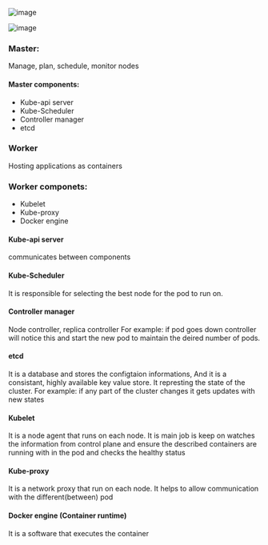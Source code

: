 

![image](https://github.com/mahimanew/Kubernates/assets/24412769/2935e708-4d14-4ee0-b449-60b4b2a8871f)


![image](https://github.com/mahimanew/Kubernates/assets/24412769/056a2913-5e8c-4831-8e62-ae91e59b9975)


### Master:
Manage, plan, schedule, monitor nodes

#### Master components:
- Kube-api server
- Kube-Scheduler
- Controller manager
- etcd

### Worker
Hosting applications as containers

### Worker componets:
- Kubelet
- Kube-proxy
- Docker engine
  
#### Kube-api server
communicates between components

#### Kube-Scheduler
It is responsible for selecting the best node for the pod to run on.

#### Controller manager
Node controller, replica controller
For example: if pod goes down controller will notice this and start the new pod to maintain the deired number of pods.

#### etcd
It is a database and stores the configtaion informations, And  it is a consistant, highly available key value store.
It represting the state of the cluster.
For example: if any part of the cluster changes it gets updates with new states

#### Kubelet
It is a node agent that runs on each node. 
It is main job is keep on watches the information from control plane and ensure the described containers are running with in the pod and checks the healthy status

#### Kube-proxy 
It is a network proxy that run on each node.
It helps to allow communication with the different(between) pod

#### Docker engine (Container runtime)
It is a software that executes the container 



